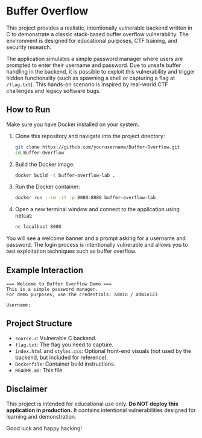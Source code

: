 # Buffer Overflow

This project provides a realistic, intentionally vulnerable backend written in C to demonstrate a classic stack-based buffer overflow vulnerability. The environment is designed for educational purposes, CTF training, and security research.

The application simulates a simple password manager where users are prompted to enter their username and password. Due to unsafe buffer handling in the backend, it is possible to exploit this vulnerability and trigger hidden functionality (such as spawning a shell or capturing a flag at `/flag.txt`). This hands-on scenario is inspired by real-world CTF challenges and legacy software bugs.

## How to Run

Make sure you have Docker installed on your system.

1. Clone this repository and navigate into the project directory:

   ```bash
   git clone https://github.com/yourusername/Buffer-Overflow.git
   cd Buffer-Overflow
   ```

2. Build the Docker image:

   ```bash
   docker build -t buffer-overflow-lab .
   ```

3. Run the Docker container:

   ```bash
   docker run --rm -it -p 8080:8080 buffer-overflow-lab
   ```

4. Open a new terminal window and connect to the application using netcat:

   ```bash
   nc localhost 8080
   ```

You will see a welcome banner and a prompt asking for a username and password. The login process is intentionally vulnerable and allows you to test exploitation techniques such as buffer overflow.

## Example Interaction

```
=== Welcome to Buffer Overflow Demo ===
This is a simple password manager.
For demo purposes, use the credentials: admin / admin123

Username:
```

## Project Structure

- `source.c`: Vulnerable C backend.
- `flag.txt`: The flag you need to capture.
- `index.html` and `styles.css`: Optional front-end visuals (not used by the backend, but included for reference).
- `Dockerfile`: Container build instructions.
- `README.md`: This file.

## Disclaimer

This project is intended for educational use only. **Do NOT deploy this application in production.** It contains intentional vulnerabilities designed for learning and demonstration.

Good luck and happy hacking!
